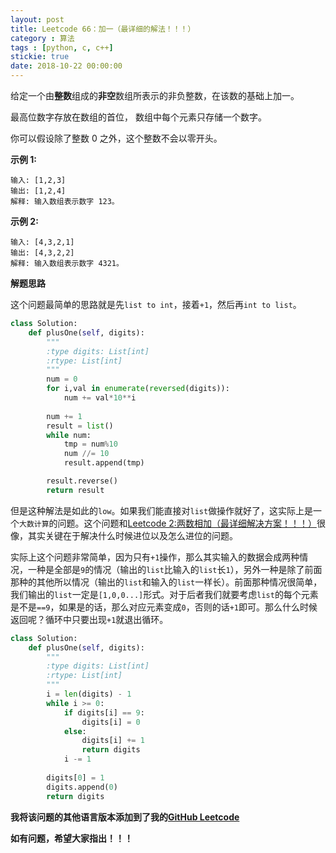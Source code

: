 ```yaml
---
layout: post
title: Leetcode 66：加一（最详细的解法！！！）
category : 算法
tags : [python, c, c++]
stickie: true
date: 2018-10-22 00:00:00
---
```


给定一个由**整数**组成的**非空**数组所表示的非负整数，在该数的基础上加一。

最高位数字存放在数组的首位， 数组中每个元素只存储一个数字。

你可以假设除了整数 0 之外，这个整数不会以零开头。

**示例 1:**

```
输入: [1,2,3]
输出: [1,2,4]
解释: 输入数组表示数字 123。
```

**示例 2:**

```
输入: [4,3,2,1]
输出: [4,3,2,2]
解释: 输入数组表示数字 4321。
```

**解题思路**

这个问题最简单的思路就是先`list to int`，接着`+1`，然后再`int to list`。

```python
class Solution:
    def plusOne(self, digits):
        """
        :type digits: List[int]
        :rtype: List[int]
        """
        num = 0
        for i,val in enumerate(reversed(digits)):
            num += val*10**i
        
        num += 1
        result = list()
        while num:
            tmp = num%10
            num //= 10
            result.append(tmp)

        result.reverse()
        return result
```

但是这种解法是如此的`low`。如果我们能直接对`list`做操作就好了，这实际上是一个`大数计算`的问题。这个问题和[Leetcode 2:两数相加（最详细解决方案！！！）](https://blog.csdn.net/qq_17550379/article/details/80435080)很像，其实关键在于解决什么时候进位以及怎么进位的问题。

实际上这个问题非常简单，因为只有`+1`操作，那么其实输入的数据会成两种情况，一种是全部是`9`的情况（输出的`list`比输入的`list`长`1`），另外一种是除了前面那种的其他所以情况（输出的`list`和输入的`list`一样长）。前面那种情况很简单，我们输出的`list`一定是`[1,0,0...]`形式。对于后者我们就要考虑`list`的每个元素是不是`==9`，如果是的话，那么对应元素变成`0`，否则的话`+1`即可。那么什么时候返回呢？循环中只要出现`+1`就退出循环。

```python
class Solution:
    def plusOne(self, digits):
        """
        :type digits: List[int]
        :rtype: List[int]
        """
        i = len(digits) - 1
        while i >= 0:
            if digits[i] == 9:
                digits[i] = 0
            else:
                digits[i] += 1
                return digits
            i -= 1
        
        digits[0] = 1
        digits.append(0)
        return digits
```

**我将该问题的其他语言版本添加到了我的[GitHub Leetcode](https://github.com/luliyucoordinate/Leetcode)**

**如有问题，希望大家指出！！！**